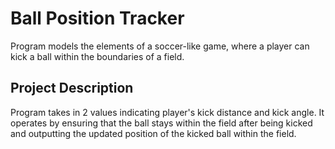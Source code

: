 # Ball Position Tracker
Program models the elements of a soccer-like game, where a player can kick a ball within the boundaries of a field.
## Project Description
Program takes in 2 values indicating player's kick distance and kick angle. It operates by ensuring that the ball stays within the field after being kicked and outputting the updated position of the kicked ball within the field.
